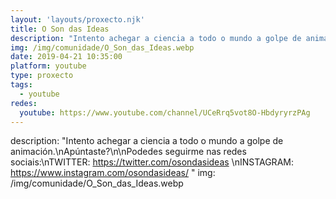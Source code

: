```yaml
---
layout: 'layouts/proxecto.njk'
title: O Son das Ideas
description: "Intento achegar a ciencia a todo o mundo a golpe de animación.\nApúntaste?\n\nPodedes seguirme nas redes sociais:\nTWITTER: https://twitter.com/osondasideas \nINSTAGRAM: https://www.instagram.com/osondasideas/ "
img: /img/comunidade/O_Son_das_Ideas.webp
date: 2019-04-21 10:35:00
platform: youtube
type: proxecto
tags:
  - youtube
redes:
  youtube: https://www.youtube.com/channel/UCeRrq5vot8O-HbdyryrzPAg
---
```

description: "Intento achegar a ciencia a todo o mundo a golpe de animación.\nApúntaste?\n\nPodedes seguirme nas redes sociais:\nTWITTER: https://twitter.com/osondasideas \nINSTAGRAM: https://www.instagram.com/osondasideas/ "
img: /img/comunidade/O_Son_das_Ideas.webp
